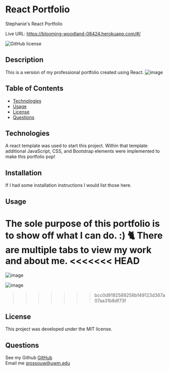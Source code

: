 # React Portfolio
Stephanie's React Portfolio

Live URL: https://blooming-woodland-08424.herokuapp.com/#/

 ![GitHub license](https://img.shields.io/badge/license-MIT-blue.svg)

##  Description
This is a version of my professional portfolio created using React. 
![image](https://user-images.githubusercontent.com/105831699/197681191-e2bd41f5-7f94-4b0d-97e9-76201c10e64a.png)

##  Table of Contents
* [Technologies](#technologies)
* [Usage](#usage)
* [License](#license)
* [Questions](#questions)
  
## Technologies
A react template was used to start this project. Within that template additional JavaScript, CSS, and Bootstrap elements were implemented to make this portfolio pop!


## Installation
If I had some installation instructions I would list those here. 

## Usage
The sole purpose of this portfolio is to show off what I can do. :) 🐈
There are multiple tabs to view my work and about me.
<<<<<<< HEAD
=======

![image](https://user-images.githubusercontent.com/105831699/197681387-e1b3aecf-a65e-4ac4-a669-3e6ced9808ef.png)


![image](https://user-images.githubusercontent.com/105831699/197681459-6feec81d-e7ce-4512-a225-cc619341573c.png)



>>>>>>> bcc0d9192589256b149123d367a07aa31b8df73f


## License
This project was developed under the MIT license.



## Questions  
See my Github [GitHub](https://github.com/strossouw)  
Email me  <srossouw@uwm.edu>
